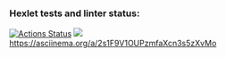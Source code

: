 ### Hexlet tests and linter status:
[![Actions Status](https://github.com/Unukalhaiii/frontend-project-44/workflows/hexlet-check/badge.svg)](https://github.com/Unukalhaiii/frontend-project-44/actions)
<a href="https://codeclimate.com/github/Unukalhaiii/frontend-project-44/maintainability"><img src="https://api.codeclimate.com/v1/badges/656d61740c73082f333c/maintainability" /></a>
https://asciinema.org/a/2s1F9V1OUPzmfaXcn3s5zXvMo